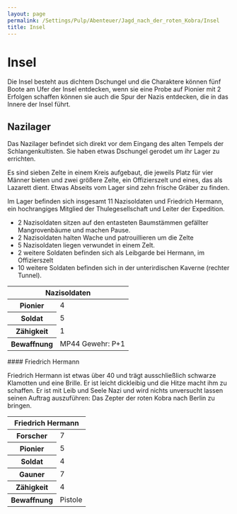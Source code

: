 ```yaml
---
layout: page
permalink: /Settings/Pulp/Abenteuer/Jagd_nach_der_roten_Kobra/Insel
title: Insel
---
```


# Insel

Die Insel besteht aus dichtem Dschungel und die Charaktere können fünf Boote am Ufer der Insel entdecken, wenn sie eine Probe auf Pionier mit 2 Erfolgen schaffen können sie auch die Spur der Nazis entdecken, die in das Innere der Insel führt.

## Nazilager

Das Nazilager befindet sich direkt vor dem Eingang des alten Tempels der Schlangenkultisten. Sie haben etwas Dschungel gerodet um ihr Lager zu errichten.

Es sind sieben Zelte in einem Kreis aufgebaut, die jeweils Platz für vier Männer bieten und zwei größere Zelte, ein Offizierszelt und eines, das als Lazarett dient. Etwas Abseits vom Lager sind zehn frische Gräber zu finden.

Im Lager befinden sich insgesamt 11 Nazisoldaten und Friedrich Hermann, ein hochrangiges Mitglied der Thulegesellschaft und Leiter der Expedition.

- 2 Nazisoldaten sitzen auf den entasteten Baumstämmen gefällter Mangrovenbäume und machen Pause.
- 2 Nazisoldaten halten Wache und patrouillieren um die Zelte
- 5 Nazisoldaten liegen verwundet in einem Zelt.
- 2 weitere Soldaten befinden sich als Leibgarde bei Hermann, im Offizierszelt
- 10 weitere Soldaten befinden sich in der unterirdischen Kaverne (rechter Tunnel).

<table>
<thead>
<tr><th colspan="2">Nazisoldaten</th></tr>
</thead>
<tbody>
<tr><th>Pionier</th><td>4</td></tr>
<tr><th>Soldat</th><td>5</td></tr>
<tr><th>Zähigkeit</th><td>1</td></tr>
<tr><th>Bewaffnung</th><td>MP44 Gewehr: P+1</td></tr>
</tbody>
</table>
<div class="hinweis">
#### Friedrich Hermann

Friedrich Hermann ist etwas über 40 und trägt ausschließlich schwarze Klamotten und eine Brille. Er ist leicht dickleibig und die Hitze macht ihm zu schaffen. Er ist mit Leib und Seele Nazi und wird nichts unversucht lassen seinen Auftrag auszuführen: Das Zepter der roten Kobra nach Berlin zu bringen.

</div>
<table>
<thead>
<tr><th colspan="2">Friedrich Hermann</th></tr>
</thead>
<tbody>
<tr><th>Forscher</th><td>7</td></tr>
<tr><th>Pionier</th><td>5</td></tr>
<tr><th>Soldat</th><td>4</td></tr>
<tr><th>Gauner</th><td>7</td></tr>
<tr><th>Zähigkeit</th><td>4</td></tr>
<tr><th>Bewaffnung</th><td>Pistole</td></tr>
</tbody>
</table>

